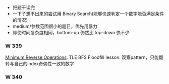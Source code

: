 * 把题干读完
 * 一下子想不出来的尝试用 Binary Search(能够快速判定一个数字能否满足条件的情况)
 * medium/参数范围很小的题目，优先用暴力
 * 即使时间复杂度相同，bottom-up 仍然比 top-down 快不少


### W 339
[Minimum Reverse Operations](https://leetcode.com/contest/weekly-contest-339/problems/minimum-reverse-operations/): TLE
BFS Floodfill
lesson: 观察pattern，只能翻转与自己的index奇偶性一致的数字
### W 340
